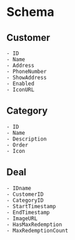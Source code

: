 # Schema

## Customer
```
- ID
- Name
- Address
- PhoneNumber
- ShowAddress
- Enabled
- IconURL
```

## Category
```
- ID
- Name
- Description
- Order
- Icon
```

## Deal
```
- IDname
- CustomerID
- CategoryID
- StartTimestamp
- EndTimestamp
- ImageURL
- HasMaxRedemption
- MaxRedemptionCount
```